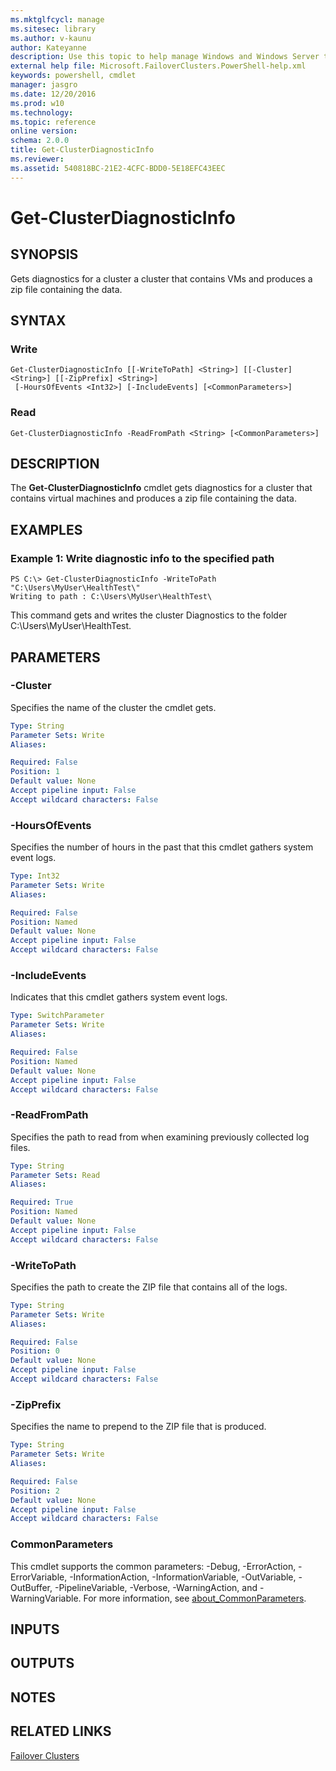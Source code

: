```yaml
---
ms.mktglfcycl: manage
ms.sitesec: library
ms.author: v-kaunu
author: Kateyanne
description: Use this topic to help manage Windows and Windows Server technologies with Windows PowerShell.
external help file: Microsoft.FailoverClusters.PowerShell-help.xml
keywords: powershell, cmdlet
manager: jasgro
ms.date: 12/20/2016
ms.prod: w10
ms.technology: 
ms.topic: reference
online version: 
schema: 2.0.0
title: Get-ClusterDiagnosticInfo
ms.reviewer:
ms.assetid: 540818BC-21E2-4CFC-BDD0-5E18EFC43EEC
---
```


# Get-ClusterDiagnosticInfo

## SYNOPSIS
Gets diagnostics for a cluster a cluster that contains VMs and produces a zip file containing the data.

## SYNTAX

### Write
```
Get-ClusterDiagnosticInfo [[-WriteToPath] <String>] [[-Cluster] <String>] [[-ZipPrefix] <String>]
 [-HoursOfEvents <Int32>] [-IncludeEvents] [<CommonParameters>]
```

### Read
```
Get-ClusterDiagnosticInfo -ReadFromPath <String> [<CommonParameters>]
```

## DESCRIPTION
The **Get-ClusterDiagnosticInfo** cmdlet gets diagnostics for a cluster that contains virtual machines and produces a zip file containing the data.

## EXAMPLES

### Example 1: Write diagnostic info to the specified path
```
PS C:\> Get-ClusterDiagnosticInfo -WriteToPath "C:\Users\MyUser\HealthTest\"
Writing to path : C:\Users\MyUser\HealthTest\
```

This command gets and writes the cluster Diagnostics to the folder C:\Users\MyUser\HealthTest\.

## PARAMETERS

### -Cluster
Specifies the name of the cluster the cmdlet gets.

```yaml
Type: String
Parameter Sets: Write
Aliases: 

Required: False
Position: 1
Default value: None
Accept pipeline input: False
Accept wildcard characters: False
```

### -HoursOfEvents
Specifies the number of hours in the past that this cmdlet gathers system event logs.

```yaml
Type: Int32
Parameter Sets: Write
Aliases: 

Required: False
Position: Named
Default value: None
Accept pipeline input: False
Accept wildcard characters: False
```

### -IncludeEvents
Indicates that this cmdlet gathers system event logs.

```yaml
Type: SwitchParameter
Parameter Sets: Write
Aliases: 

Required: False
Position: Named
Default value: None
Accept pipeline input: False
Accept wildcard characters: False
```

### -ReadFromPath
Specifies the path to read from when examining previously collected log files.

```yaml
Type: String
Parameter Sets: Read
Aliases: 

Required: True
Position: Named
Default value: None
Accept pipeline input: False
Accept wildcard characters: False
```

### -WriteToPath
Specifies the path to create the ZIP file that contains all of the logs.

```yaml
Type: String
Parameter Sets: Write
Aliases: 

Required: False
Position: 0
Default value: None
Accept pipeline input: False
Accept wildcard characters: False
```

### -ZipPrefix
Specifies the name to prepend to the ZIP file that is produced.

```yaml
Type: String
Parameter Sets: Write
Aliases: 

Required: False
Position: 2
Default value: None
Accept pipeline input: False
Accept wildcard characters: False
```

### CommonParameters
This cmdlet supports the common parameters: -Debug, -ErrorAction, -ErrorVariable, -InformationAction, -InformationVariable, -OutVariable, -OutBuffer, -PipelineVariable, -Verbose, -WarningAction, and -WarningVariable. For more information, see [about_CommonParameters](http://go.microsoft.com/fwlink/?LinkID=113216).

## INPUTS

## OUTPUTS

## NOTES

## RELATED LINKS

[Failover Clusters](./failoverclusters.md)

